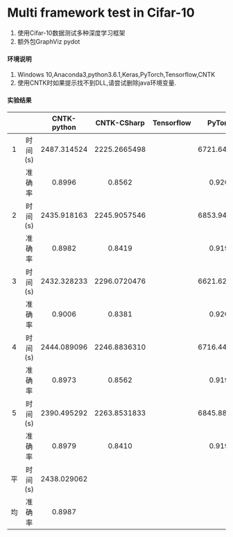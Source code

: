 Multi framework test in Cifar-10
=====

1. 使用Cifar-10数据测试多种深度学习框架<br>
2. 额外包GraphViz pydot

#### 环境说明
1. Windows 10,Anaconda3,python3.6.1,Keras,PyTorch,Tensorflow,CNTK
2. 使用CNTK时如果提示找不到DLL,请尝试删除java环境变量.

#### 实验结果
| | | CNTK-python |CNTK-CSharp| Tensorflow |PyTorch |Keras(Tensorflow)|
|:-----:|:-----:|:-----:|:-----:|:-----:|:-----:|:-----:|
|1|时间(s) | 2487.314524|2225.2665498| |6721.648751 |6700.541636 |
| |准确率  | 0.8996|0.8562| |0.9208 |0.8173|
|2|时间(s)| 2435.918163|2245.9057546| | 6853.948150|6703.008284|
| |准确率 | 0.8982|0.8419| |0.9195 |0.8234 |
|3|时间(s)| 2432.328233|2296.0720476| |6621.626443 | 6656.811913|
| |准确率 | 0.9006|0.8381| | 0.9204| 0.8471|
|4|时间(s)| 2444.089096|2246.8836310| | 6716.446840| 6461.971883|
| |准确率 | 0.8973|0.8562| |0.9195 | 0.8243|
|5|时间(s)| 2390.495292|2263.8531833| |6845.881102 | 6430.919157|
| |准确率 | 0.8979|0.8410| | 0.9199| 0.8288|
|平|时间(s)|2438.029062 | | | | |
|均|准确率 | 0.8987| | | | |

